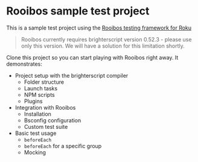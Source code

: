 # Rooibos sample test project

This is a sample test project using the [Rooibos testing framework for Roku](https://github.com/georgejecook/rooibos)

> Rooibos currently requires brighterscript version 0.52.3 - please use only this version. We will have a solution for this limitation shortly.

Clone this project so you can start playing with Rooibos right away. It demonstrates:

- Project setup with the brighterscript compiler
  - Folder structure
  - Launch tasks
  - NPM scripts
  - Plugins
- Integration with Rooibos
  - Installation
  - Bsconfig configuration
  - Custom test suite
- Basic test usage
  - `beforeEach`
  - `beforeEach` for a specific group
  - Mocking
